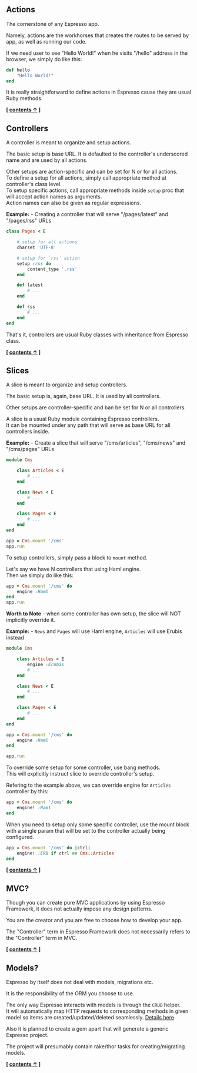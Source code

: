 ## Actions

The cornerstone of any Espresso app.

Namely, actions are the workhorses that creates the routes to be served by app, as well as running our code.

If we need user to see "Hello World!" when he visits "/hello" address in the browser, we simply do like this:

```ruby
def hello
    "Hello World!"
end
```

It is really straightforward to define actions in Espresso cause they are usual Ruby methods.


**[ [contents &uarr;](https://github.com/espresso/espresso#tutorial) ]**


## Controllers


A controller is meant to organize and setup actions.

The basic setup is base URL. It is defaulted to the controller's underscored name and are used by all actions.

Other setups are action-specific and can be set for N or for all actions.<br/>
To define a setup for all actions, simply call appropriate method at controller's class level.<br/>
To setup specific actions, call appropriate methods inside `setup` proc that will accept action names as arguments.<br/>
Action names can also be given as regular expressions.

**Example:** - Creating a controller that will serve "/pages/latest" and "/pages/rss" URLs

```ruby
class Pages < E

    # setup for all actions
    charset 'UTF-8'

    # setup for `rss` action
    setup :rss do
        content_type '.rss'
    end

    def latest
        # ...
    end

    def rss
        # ...
    end
end
```

That's it, controllers are usual Ruby classes with inheritance from Espresso class.

**[ [contents &uarr;](https://github.com/espresso/espresso#tutorial) ]**


## Slices


A slice is meant to organize and setup controllers.

The basic setup is, again, base URL. It is used by all controllers.

Other setups are controller-specific and ban be set for N or all controllers.

A slice is a usual Ruby module containing Espresso controllers.<br/>
It can be mounted under any path that will serve as base URL for all controllers inside.

**Example:** - Create a slice that will serve "/cms/articles", "/cms/news" and "/cms/pages" URLs

```ruby
module Cms

    class Articles < E
        # ...
    end

    class News < E
        # ...
    end

    class Pages < E
        # ...
    end
end

app = Cms.mount '/cms'
app.run
```

To setup controllers, simply pass a block to `mount` method.

Let's say we have N controllers that using Haml engine.<br/>
Then we simply do like this:

```ruby
app = Cms.mount '/cms' do
    engine :Haml
end
app.run
```

**Worth to Note** - when some controller has own setup, the slice will NOT implicitly override it.

**Example:** - `News` and `Pages` will use Haml engine, `Articles` will use Erubis instead

```ruby
module Cms

    class Articles < E
        engine :Erubis
        # ...
    end

    class News < E
        # ...
    end

    class Pages < E
        # ...
    end
end

app = Cms.mount '/cms' do
    engine :Haml
end

app.run
```

To override some setup for some controller, use bang methods.<br/>
This will explicitly instruct slice to override controller's setup.

Refering to the example above, we can override engine for `Articles` controller by this:

```ruby
app = Cms.mount '/cms' do
    engine! :Haml
end
```


When you need to setup only some specific controller,
use the mount block with a single param that will be set to the controller actually being configured.

```ruby
app = Cms.mount '/cms' do |ctrl|
    engine! :ERB if ctrl == Cms::Articles
end
```

**[ [contents &uarr;](https://github.com/espresso/espresso#tutorial) ]**


## MVC?


Though you can create pure MVC applications by using Espresso Framework,
it does not actually impose any design patterns.

You are the creator and you are free to choose how to develop your app.

The "Controller" term in Espresso Framework does not necessarily refers to the "Controller" term in MVC.

**[ [contents &uarr;](https://github.com/espresso/espresso#tutorial) ]**

## Models?

Espresso by itself does not deal with models, migrations etc.

It is the responsibility of the ORM you choose to use.

The only way Espresso interacts with models is through the `CRUD` helper.<br/>
It will automatically map HTTP requests to corresponding methods in given model so items are created/updated/deleted seamlessly. [Details here](http://espresso.github.com/CRUD.html)


Also it is planned to create a gem apart that will generate a generic Espresso project.

The project will presumably contain rake/thor tasks for creating/migrating models.


**[ [contents &uarr;](https://github.com/espresso/espresso#tutorial) ]**

